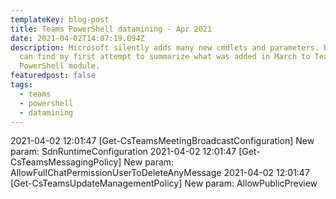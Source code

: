 ```yaml
---
templateKey: blog-post
title: Teams PowerShell datamining - Apr 2021
date: 2021-04-02T14:07:19.094Z
description: Microsoft silently adds many new cmdlets and parameters. Below you
  can find my first attempt to summarize what was added in March to Teams
  PowerShell module.
featuredpost: false
tags:
  - teams
  - powershell
  - datamining
---
```

2021-04-02 12:01:47 [Get-CsTeamsMeetingBroadcastConfiguration] New param: SdnRuntimeConfiguration
2021-04-02 12:01:47 [Get-CsTeamsMessagingPolicy] New param: AllowFullChatPermissionUserToDeleteAnyMessage
2021-04-02 12:01:47 [Get-CsTeamsUpdateManagementPolicy] New param: AllowPublicPreview